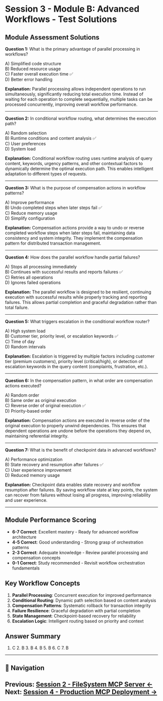 # Session 3 - Module B: Advanced Workflows - Test Solutions

## Module Assessment Solutions

**Question 1:** What is the primary advantage of parallel processing in workflows?  

A) Simplified code structure  
B) Reduced resource usage  
C) Faster overall execution time ✅  
D) Better error handling  

**Explanation:** Parallel processing allows independent operations to run simultaneously, significantly reducing total execution time. Instead of waiting for each operation to complete sequentially, multiple tasks can be processed concurrently, improving overall workflow performance.

---

**Question 2:** In conditional workflow routing, what determines the execution path?  

A) Random selection  
B) Runtime conditions and content analysis ✅  
C) User preferences  
D) System load  

**Explanation:** Conditional workflow routing uses runtime analysis of query content, keywords, urgency patterns, and other contextual factors to dynamically determine the optimal execution path. This enables intelligent adaptation to different types of requests.

---

**Question 3:** What is the purpose of compensation actions in workflow patterns?  

A) Improve performance  
B) Undo completed steps when later steps fail ✅  
C) Reduce memory usage  
D) Simplify configuration  

**Explanation:** Compensation actions provide a way to undo or reverse completed workflow steps when later steps fail, maintaining data consistency and system integrity. They implement the compensation pattern for distributed transaction management.

---

**Question 4:** How does the parallel workflow handle partial failures?  

A) Stops all processing immediately  
B) Continues with successful results and reports failures ✅  
C) Retries all operations  
D) Ignores failed operations  

**Explanation:** The parallel workflow is designed to be resilient, continuing execution with successful results while properly tracking and reporting failures. This allows partial completion and graceful degradation rather than total failure.

---

**Question 5:** What triggers escalation in the conditional workflow router?  

A) High system load  
B) Customer tier, priority level, or escalation keywords ✅  
C) Time of day  
D) Random intervals  

**Explanation:** Escalation is triggered by multiple factors including customer tier (premium customers), priority level (critical/high), or detection of escalation keywords in the query content (complaints, frustration, etc.).

---

**Question 6:** In the compensation pattern, in what order are compensation actions executed?  

A) Random order  
B) Same order as original execution  
C) Reverse order of original execution ✅  
D) Priority-based order  

**Explanation:** Compensation actions are executed in reverse order of the original execution to properly unwind dependencies. This ensures that dependent operations are undone before the operations they depend on, maintaining referential integrity.

---

**Question 7:** What is the benefit of checkpoint data in advanced workflows?  

A) Performance optimization  
B) State recovery and resumption after failures ✅  
C) User experience improvement  
D) Reduced memory usage  

**Explanation:** Checkpoint data enables state recovery and workflow resumption after failures. By saving workflow state at key points, the system can recover from failures without losing all progress, improving reliability and user experience.

---

## Module Performance Scoring

- **6-7 Correct**: Excellent mastery - Ready for advanced workflow architecture  
- **4-5 Correct**: Good understanding - Strong grasp of orchestration patterns  
- **2-3 Correct**: Adequate knowledge - Review parallel processing and compensation concepts  
- **0-1 Correct**: Study recommended - Revisit workflow orchestration fundamentals  

## Key Workflow Concepts

1. **Parallel Processing**: Concurrent execution for improved performance  
2. **Conditional Routing**: Dynamic path selection based on content analysis  
3. **Compensation Patterns**: Systematic rollback for transaction integrity  
4. **Failure Resilience**: Graceful degradation with partial completion  
5. **State Management**: Checkpoint-based recovery for reliability  
6. **Escalation Logic**: Intelligent routing based on priority and context  

## Answer Summary  
1. C  2. B  3. B  4. B  5. B  6. C  7. B  
---

## 🧭 Navigation

**Previous:** [Session 2 - FileSystem MCP Server ←](Session2_FileSystem_MCP_Server.md)
**Next:** [Session 4 - Production MCP Deployment →](Session4_Production_MCP_Deployment.md)
---
